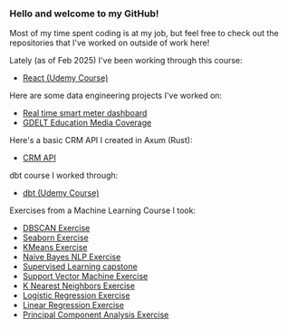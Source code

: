 ### Hello and welcome to my GitHub!

Most of my time spent coding is at my job, but feel free to check out the repositories that I've worked on outside of work here! 

Lately (as of Feb 2025) I've been working through this course:  
- [React (Udemy Course)](https://github.com/yohn-dezmon/udemy-react-2024)

Here are some data engineering projects I've worked on:  
- [Real time smart meter dashboard](https://github.com/yohn-dezmon/realtime-smart-meter-dashboard)
-  [GDELT Education Media Coverage](https://github.com/yohn-dezmon/education-gdelt)

Here's a basic CRM API I created in Axum (Rust):  
- [CRM API](https://github.com/yohn-dezmon/jd_crm_api)

dbt course I worked through:  
- [dbt (Udemy Course)](https://github.com/yohn-dezmon/dbt-course)

Exercises from a Machine Learning Course I took:  
- [DBSCAN Exercise](https://github.com/yohn-dezmon/dbscan-outlier-exercise) 
- [Seaborn Exercise](https://github.com/yohn-dezmon/seaborn-exercise) 
- [KMeans Exercise](https://github.com/yohn-dezmon/kmeans-exercise) 
- [Naive Bayes NLP Exercise](https://github.com/yohn-dezmon/nlp-exercise)  
- [Supervised Learning capstone](https://github.com/yohn-dezmon/supervised-learning-capstone)   
- [Support Vector Machine Exercise](https://github.com/yohn-dezmon/svm-exercise)   
- [K Nearest Neighbors Exercise](https://github.com/yohn-dezmon/knn-exercise)  
- [Logistic Regression Exercise](https://github.com/yohn-dezmon?tab=repositories)  
- [Linear Regression Exercise](https://github.com/yohn-dezmon/linear-regression-project)
- [Principal Component Analysis Exercise](https://github.com/yohn-dezmon/pca-digits-dataset)


<!--
**yohn-dezmon/yohn-dezmon** is a ✨ _special_ ✨ repository because its `README.md` (this file) appears on your GitHub profile.

Here are some ideas to get you started:

- 🔭 I’m currently working on ...
- 🌱 I’m currently learning ...
- 👯 I’m looking to collaborate on ...
- 🤔 I’m looking for help with ...
- 💬 Ask me about ...
- 📫 How to reach me: ...
- 😄 Pronouns: ...
- ⚡ Fun fact: ...
-->
